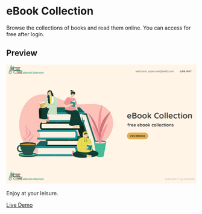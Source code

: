 # eBook Collection

Browse the collections of books and read them online.
You can access for free after login.

## Preview

<img src="./public/img/ebook-collection.PNG" width="550" alt="screenshot">


Enjoy at your leisure.

[Live Demo](https://ebook-collection.herokuapp.com/)